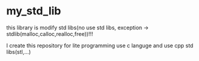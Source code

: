 # my_std_lib
this library is modify std libs(no use std libs, exception -> stdlib(malloc,calloc,realloc,free))!!!

I create this repository for lite programming use c languge and use cpp std libs(stl,...)
